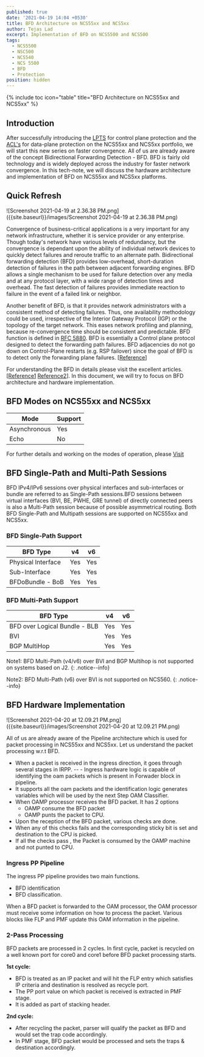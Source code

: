 ```yaml
---
published: true
date: '2021-04-19 14:04 +0530'
title: BFD Architecture on NCS55xx and NCS5xx
author: Tejas Lad
excerpt: Implementation of BFD on NCS5500 and NCS500
tags:
  - NCS5500
  - NSC500
  - NCS540
  - NCS 5500
  - BFD
  - Protection
position: hidden
---
```

{% include toc icon="table" title="BFD Architecture on NCS55xx and NCS5xx" %} 

## Introduction

After successfully introducing the [LPTS](https://xrdocs.io/ncs5500/tutorials/introduction-to-ncs55xx-and-ncs5xx-lpts/) for control plane protection and the [ACL's](https://xrdocs.io/ncs5500/tutorials/security-acl-on-ncs5500-part1/) for data-plane protection on the NCS55xx and NCS5xx portfolio, we will start this new series on faster convergence. All of us are already aware of the concept Bidirectional Forwarding Detection - BFD. BFD is fairly old technology and is widely deployed across the industry for faster network convergence. In this tech-note, we will discuss the hardware architecture and implementation of BFD on NCS55xx and NCS5xx platforms.

## Quick Refresh

![Screenshot 2021-04-19 at 2.36.38 PM.png]({{site.baseurl}}/images/Screenshot 2021-04-19 at 2.36.38 PM.png)

Convergence of business-critical applications is a very important for any network infrastructure, whether it is service provider or any enterprise. Though today's network have various levels of redundancy, but the convergence is dependant upon the ability of individual network devices to quickly detect failures and reroute traffic to an alternate path. Bidirectional forwarding detection (BFD) provides low-overhead, short-duration detection of failures in the path between adjacent forwarding engines. BFD allows a single mechanism to be used for failure detection over any media and at any protocol layer, with a wide range of detection times and overhead. The fast detection of failures provides immediate reaction to failure in the event of a failed link or neighbor.

Another benefit of BFD, is that it provides network administrators with a consistent method of detecting failures. Thus, one availability methodology could be used, irrespective of the Interior Gateway Protocol (IGP) or the topology of the target network. This eases network profiling and planning, because re-convergence time should be consistent and predictable. BFD function is defined in [RFC 5880](https://tools.ietf.org/html/rfc5880). BFD is essentially a Control plane protocol designed to detect the forwarding path failures. BFD adjacencies do not go down on Control-Plane restarts (e.g. RSP failover) since the goal of BFD is to detect only the forwarding plane failures. [[Reference](https://community.cisco.com/t5/service-providers-documents/bfd-support-on-cisco-asr9000/ta-p/3153191)] 

For understanding the BFD in details please visit the excellent articles. [[Reference1](https://community.cisco.com/t5/service-providers-blogs/bfd-over-ipv4-implementation-on-ncs5500-platform/ba-p/3825926) [Reference2](https://community.cisco.com/t5/service-providers-documents/bfd-support-on-cisco-asr9000/ta-p/3153191)]. In this document, we will try to focus on BFD architecture and hardware implementation.

## BFD Modes on NCS55xx and NCS5xx

| Mode         | Support |
|--------------|---------|
| Asynchronous | Yes     |
| Echo         | No      |

For further details and working on the modes of operation, please [Visit](https://www.cisco.com/c/en/us/td/docs/routers/crs/software/crs_r4-2/interfaces/configuration/guide/hc42bifw.html#wp1026021)

## BFD Single-Path and Multi-Path Sessions

BFD IPv4/IPv6 sessions over physical interfaces and sub-interfaces or bundle are referred to as Single-Path sessions.BFD sessions between virtual interfaces (BVI, BE, PWHE, GRE tunnel) of directly connected peers is also a Multi-Path session because of possible asymmetrical routing. Both BFD Single-Path and Multipath sessions are supported on NCS55xx and NCS5xx. 

### BFD Single-Path Support

| BFD Type           | v4  | v6  |
|--------------------|-----|-----|
| Physical Interface | Yes | Yes |
| Sub-Interface      | Yes | Yes |
| BFDoBundle - BoB   | Yes | Yes |

### BFD Multi-Path Support

| BFD Type                       | v4  | v6  |
|--------------------------------|-----|-----|
| BFD over Logical Bundle - BLB  | Yes | Yes |
| BVI                            | Yes | Yes |
| BGP MultiHop                   | Yes | Yes |

Note1: BFD Multi-Path (v4/v6) over BVI and BGP Multihop is not supported on systems based on J2.
{: .notice--info}

Note2: BFD Multi-Path (v6) over BVI is not supported on NCS560.
{: .notice--info}

## BFD Hardware Implementation 

![Screenshot 2021-04-20 at 12.09.21 PM.png]({{site.baseurl}}/images/Screenshot 2021-04-20 at 12.09.21 PM.png)

All of us are already aware of the Pipeline architecture which is used for packet processing in NCS55xx and NCS5xx. Let us understand the packet processing w.r.t BFD. 

  - When a packet is received in the ingress direction, it goes through several stages in IRPP.   --   - Ingress hardware logic is capable of identifying the oam packets which is present in Forwader block in pipeline. 
  - It supports all the oam packets and the identification logic generates variables which will be used by the next Step OAM Classifier.
  - When OAMP processor receives the BFD packet.  It has 2 options
    - OAMP consume the BFD packet
    - OAMP punts the packet to CPU.
  - Upon the reception of the BFD packet, various checks are done.
  - When any of this checks fails and the corresponding sticky bit is set and destination to the CPU is picked.
  - If all the checks pass , the Packet is consumed by the OAMP machine and not punted to CPU.

### Ingress PP Pipeline

The ingress PP pipeline provides two main functions.
  - BFD identification  
  - BFD classification. 

When a BFD packet is forwarded to the OAM processor, the OAM processor must receive some information on how to process the packet. Various blocks like FLP and PMF update this OAM information in the pipeline.

### 2-Pass Processing

BFD packets are processed in 2 cycles. In first cycle, packet is recycled on a well known port for core0 and core1 before BFD packet processing starts. 

**1st cycle:**

  - BFD is treated as an IP packet and will hit the FLP entry which satisfies IP criteria and destination is resolved as recycle port.
  - The PP port value on which packet is received is extracted in PMF stage.
  - It is added as part of stacking header. 

**2nd cycle:**

  - After recycling the packet, parser will qualify the packet as BFD and would set the trap code accordingly.
  - In PMF stage, BFD packet would be processed and sets the traps & destination accordingly.




